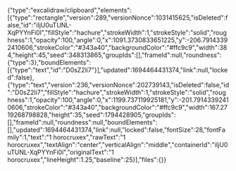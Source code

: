 
{"type":"excalidraw/clipboard","elements":[{"type":"rectangle","version":289,"versionNonce":1031415625,"isDeleted":false,"id":"iIjU0uTUNL-XqPYYnFi0l","fillStyle":"hachure","strokeWidth":1,"strokeStyle":"solid","roughness":1,"opacity":100,"angle":0,"x":1091.3730833651225,"y":-206.79143392410606,"strokeColor":"#343a40","backgroundColor":"#ffc9c9","width":384,"height":45,"seed":348313865,"groupIds":[],"frameId":null,"roundness":{"type":3},"boundElements":[{"type":"text","id":"D0sZ2li7"}],"updated":1694464431374,"link":null,"locked":false},{"type":"text","version":236,"versionNonce":202739143,"isDeleted":false,"id":"D0sZ2li7","fillStyle":"hachure","strokeWidth":1,"strokeStyle":"solid","roughness":1,"opacity":100,"angle":0,"x":1199.737119925181,"y":-201.79143392410606,"strokeColor":"#343a40","backgroundColor":"#ffc9c9","width":167.2719268798828,"height":35,"seed":1794428905,"groupIds":[],"frameId":null,"roundness":null,"boundElements":[],"updated":1694464431374,"link":null,"locked":false,"fontSize":28,"fontFamily":1,"text":"1 horocruxex","rawText":"1 horocruxex","textAlign":"center","verticalAlign":"middle","containerId":"iIjU0uTUNL-XqPYYnFi0l","originalText":"1 horocruxex","lineHeight":1.25,"baseline":25}],"files":{}}


